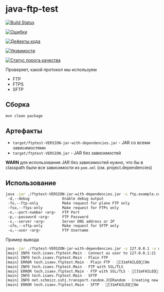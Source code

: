 # java-ftp-test

[![Build Status](https://ci.isaev.tech/api/badges/IsaevTech/java-ftp-test/status.svg)](https://ci.isaev.tech/IsaevTech/java-ftp-test)

[![Ошибки](https://sonar.isaev.tech/api/project_badges/measure?project=IsaevTech%3Ajava-ftp-test&metric=bugs)](https://sonar.isaev.tech/dashboard?id=IsaevTech%3Ajava-ftp-test)

[![Дефекты кода](https://sonar.isaev.tech/api/project_badges/measure?project=IsaevTech%3Ajava-ftp-test&metric=code_smells)](https://sonar.isaev.tech/dashboard?id=IsaevTech%3Ajava-ftp-test)

[![Уязвимости](https://sonar.isaev.tech/api/project_badges/measure?project=IsaevTech%3Ajava-ftp-test&metric=vulnerabilities)](https://sonar.isaev.tech/dashboard?id=IsaevTech%3Ajava-ftp-test)

[![Статус порога качества](https://sonar.isaev.tech/api/project_badges/measure?project=IsaevTech%3Ajava-ftp-test&metric=alert_status)](https://sonar.isaev.tech/dashboard?id=IsaevTech%3Ajava-ftp-test)

Проверяет, какой протокол мы используем

* FTP
* FTPS
* SFTP

## Сборка

```bash
mvn clean package
```

## Артефакты

* `target/ftptest-VERSION-jar-with-dependencies.jar` - JAR со всеми зависимостями
* `target/ftptest-VERSION.jar` - JAR без зависимостей

**WARN** для использования JAR без зависимостей нужно, что бы в classpath были все зависимости из `pom.xml` (см. project.dependencies)

## Использование

```bash
java -jar ./ftptest-VERSION-jar-with-dependencies.jar -s ftp.example.com -u username -p password [-n 2121] [-d] [-fo] [-fso] [-sfo]
 -d,--debug               Enable debug output
 -fo,--ftp-only           Make request for plane FTP only
 -fso,--ftps-only         Make request for FTPs only
 -n,--port-number <arg>   FTP Port
 -p,--password <arg>      FTP Password
 -s,--server <arg>        Server DNS address or IP
 -sfo,--sftp-only         Make request for SFTP only
 -u,--user <arg>          FTP Username
```

Пример вывода

```bash
java -jar ./ftptest-VERSION-jar-with-dependencies.jar -s 127.0.0.1 -u username -p password
[main] INFO tech.isaev.ftptest.Main - Connect as user to 127.0.0.1:21
[main] INFO tech.isaev.ftptest.Main - Plain FTP
[main] ERROR tech.isaev.ftptest.Main - Plain FTP - [31mFAILED[0m
[main] INFO tech.isaev.ftptest.Main - FTP with SSL/TLS
[main] ERROR tech.isaev.ftptest.Main - FTP with SSL/TLS - [31mFAILED[0m
[main] INFO tech.isaev.ftptest.Main - SFTP
[main] INFO net.schmizz.sshj.transport.random.JCERandom - Creating new SecureRandom.
[main] ERROR tech.isaev.ftptest.Main - SFTP - [31mFAILED[0m
```
